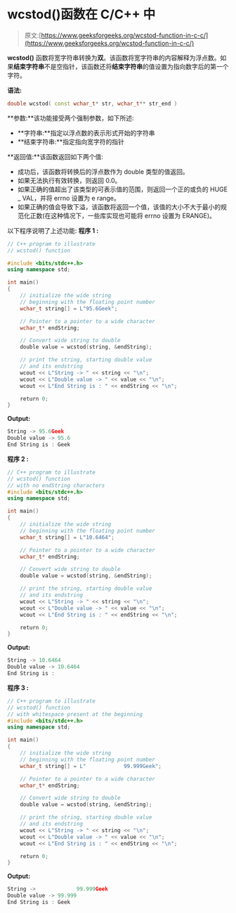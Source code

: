 # wcstod()函数在 C/C++ 中

> 原文:[https://www.geeksforgeeks.org/wcstod-function-in-c-c/](https://www.geeksforgeeks.org/wcstod-function-in-c-c/)

**wcstod()** 函数将宽字符串转换为**双**。该函数将宽字符串的内容解释为浮点数。如果**结束字符串**不是空指针，该函数还将**结束字符串**的值设置为指向数字后的第一个字符。

**语法:**

```cpp
double wcstod( const wchar_t* str, wchar_t** str_end )
```

**参数:**该功能接受两个强制参数，如下所述:

*   **字符串:**指定以浮点数的表示形式开始的字符串
*   **结束字符串:**指定指向宽字符的指针

**返回值:**该函数返回如下两个值:

*   成功后，该函数将转换后的浮点数作为 double 类型的值返回。
*   如果无法执行有效转换，则返回 0.0。
*   如果正确的值超出了该类型的可表示值的范围，则返回一个正的或负的 HUGE _ VAL，并将 errno 设置为 e range。
*   如果正确的值会导致下溢，该函数将返回一个值，该值的大小不大于最小的规范化正数(在这种情况下，一些库实现也可能将 errno 设置为 ERANGE)。

以下程序说明了上述功能:
**程序 1 :**

```cpp
// C++ program to illustrate
// wcstod() function

#include <bits/stdc++.h>
using namespace std;

int main()
{
    // initialize the wide string
    // beginning with the floating point number
    wchar_t string[] = L"95.6Geek";

    // Pointer to a pointer to a wide character
    wchar_t* endString;

    // Convert wide string to double
    double value = wcstod(string, &endString);

    // print the string, starting double value
    // and its endstring
    wcout << L"String -> " << string << "\n";
    wcout << L"Double value -> " << value << "\n";
    wcout << L"End String is : " << endString << "\n";

    return 0;
}
```

**Output:**

```cpp
String -> 95.6Geek
Double value -> 95.6
End String is : Geek

```

**程序 2 :**

```cpp
// C++ program to illustrate
// wcstod() function
// with no endString characters
#include <bits/stdc++.h>
using namespace std;

int main()
{
    // initialize the wide string
    // beginning with the floating point number
    wchar_t string[] = L"10.6464";

    // Pointer to a pointer to a wide character
    wchar_t* endString;

    // Convert wide string to double
    double value = wcstod(string, &endString);

    // print the string, starting double value
    // and its endstring
    wcout << L"String -> " << string << "\n";
    wcout << L"Double value -> " << value << "\n";
    wcout << L"End String is : " << endString << "\n";

    return 0;
}
```

**Output:**

```cpp
String -> 10.6464
Double value -> 10.6464
End String is :

```

**程序 3 :**

```cpp
// C++ program to illustrate
// wcstod() function
// with whitespace present at the beginning
#include <bits/stdc++.h>
using namespace std;

int main()
{
    // initialize the wide string
    // beginning with the floating point number
    wchar_t string[] = L"            99.999Geek";

    // Pointer to a pointer to a wide character
    wchar_t* endString;

    // Convert wide string to double
    double value = wcstod(string, &endString);

    // print the string, starting double value
    // and its endstring
    wcout << L"String -> " << string << "\n";
    wcout << L"Double value -> " << value << "\n";
    wcout << L"End String is : " << endString << "\n";

    return 0;
}
```

**Output:**

```cpp
String ->             99.999Geek
Double value -> 99.999
End String is : Geek

```